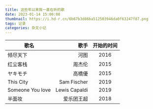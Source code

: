 ```yaml
---
title: 这些年以来我一直在听的歌
date: 2023-01-14 15:00:08
thumbnail: https://i.hd-r.cn/6b67b3d86ba512503946da0f63247f87.png
tags: 记录
categories: 杂文小记
---
```

| 歌名        | 歌手  |  开始的时间  |
| --------   | -----:  | :----:  |
| 倾尽天下      | 河图   |  2016   |
| 红尘客栈   |  周杰伦  |   2015  |
| ヤキモチ       |    高橋優   |  2015 |
| This City       |    Sam Fischer   |  2019 |
| Someone You love       |    Lewis Capaldi   |  2019 |
| 半面妆       |    爱乐团王超   |  2018 |
